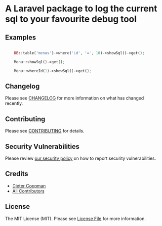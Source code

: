 # A Laravel package to log the current sql to your favourite debug tool

## Examples 

```php 

    DB::table('menus')->where('id', '=', 10)->showSql()->get();

    Menu::showSql()->get();

    Menu::whereId(1)->showSql()->get();
```

## Changelog

Please see [CHANGELOG](CHANGELOG.md) for more information on what has changed recently.

## Contributing

Please see [CONTRIBUTING](.github/CONTRIBUTING.md) for details.

## Security Vulnerabilities

Please review [our security policy](../../security/policy) on how to report security vulnerabilities.

## Credits

- [Dieter Coopman](https://github.com/dietercoopman)
- [All Contributors](../../contributors)

## License

The MIT License (MIT). Please see [License File](LICENSE.md) for more information.
